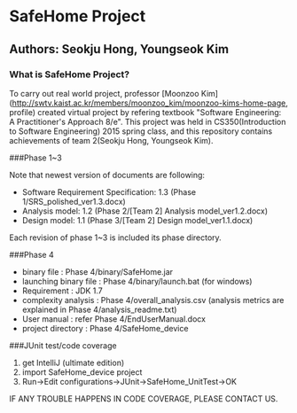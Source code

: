 # SafeHome Project

## Authors: Seokju Hong, Youngseok Kim

### What is SafeHome Project?
To carry out real world project, professor [Moonzoo Kim](http://swtv.kaist.ac.kr/members/moonzoo_kim/moonzoo-kims-home-page, profile) created virtual project by
refering textbook "Software Engineering: A Practitioner's Approach 8/e".
This project was held in CS350(Introduction to Software Engineering) 2015 spring class, and this repository contains achievements of team 2(Seokju Hong, Youngseok Kim).

###Phase 1~3

Note that newest version of documents are following:

* Software Requirement Specification: 1.3 (Phase 1/SRS_polished_ver1.3.docx)
* Analysis model: 1.2 (Phase 2/[Team 2] Analysis model_ver1.2.docx)
* Design model: 1.1 (Phase 3/[Team 2] Design model_ver1.1.docx)

Each revision of phase 1~3 is included its phase directory.

###Phase 4

* binary file : Phase 4/binary/SafeHome.jar
* launching binary file : Phase 4/binary/launch.bat (for windows)
* Requirement : JDK 1.7
* complexity analysis : Phase 4/overall_analysis.csv (analysis metrics are explained in Phase 4/analysis_readme.txt)
* User manual : refer Phase 4/EndUserManual.docx
* project directory : Phase 4/SafeHome_device

###JUnit test/code coverage

1. get IntelliJ (ultimate edition)
2. import SafeHome_device project
3. Run->Edit configurations->JUnit->SafeHome_UnitTest->OK

IF ANY TROUBLE HAPPENS IN CODE COVERAGE, PLEASE CONTACT US.